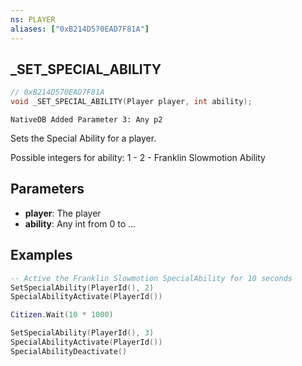 ```yaml
---
ns: PLAYER
aliases: ["0xB214D570EAD7F81A"]
---
```

## _SET_SPECIAL_ABILITY

```c
// 0xB214D570EAD7F81A
void _SET_SPECIAL_ABILITY(Player player, int ability);
```

```
NativeDB Added Parameter 3: Any p2
```

Sets the Special Ability for a player.

Possible integers for ability:
1 - 
2 - Franklin Slowmotion Ability

## Parameters
* **player**: The player
* **ability**: Any int from 0 to ...

## Examples
```lua
-- Active the Franklin Slowmotion SpecialAbility for 10 seconds
SetSpecialAbility(PlayerId(), 2)
SpecialAbilityActivate(PlayerId())

Citizen.Wait(10 * 1000)

SetSpecialAbility(PlayerId(), 3)
SpecialAbilityActivate(PlayerId())
SpecialAbilityDeactivate()
```

